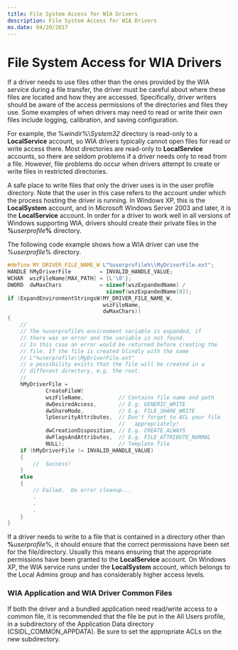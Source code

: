 ```yaml
---
title: File System Access for WIA Drivers
description: File System Access for WIA Drivers
ms.date: 04/20/2017
---
```


# File System Access for WIA Drivers





If a driver needs to use files other than the ones provided by the WIA service during a file transfer, the driver must be careful about where these files are located and how they are accessed. Specifically, driver writers should be aware of the access permissions of the directories and files they use. Some examples of when drivers may need to read or write their own files include logging, calibration, and saving configuration.

For example, the %*windir*%\\*System32* directory is read-only to a **LocalService** account, so WIA drivers typically cannot open files for read or write access there. Most directories are read-only to **LocalService** accounts, so there are seldom problems if a driver needs only to read from a file. However, file problems do occur when drivers attempt to create or write files in restricted directories.

A safe place to write files that only the driver uses is in the user profile directory. Note that the user in this case refers to the account under which the process hosting the driver is running. In Windows XP, this is the **LocalSystem** account, and in Microsoft Windows Server 2003 and later, it is the **LocalService** account. In order for a driver to work well in all versions of Windows supporting WIA, drivers should create their private files in the **%**<em>userprofile</em>**%** directory.

The following code example shows how a WIA driver can use the %*userprofile*% directory.

```cpp
#define MY_DRIVER_FILE_NAME_W L"%userprofile%\\MyDriverFile.ext";
HANDLE hMyDriverFile         = INVALID_HANDLE_VALUE;
WCHAR  wszFileName[MAX_PATH] = {L'\0'};
DWORD  dwMaxChars            = sizeof(wszExpandedName) /                     
                               sizeof(wszExpandedName[0]);
if (ExpandEnvironmentStringsW(MY_DRIVER_FILE_NAME_W, 
                              wszFileName,
                              dwMaxChars))
{
    //
    // The %userprofile% environment variable is expanded, if
    // there was an error and the variable is not found.
    // In this case an error would be returned before creating the 
    // file. If the file is created blindly with the name 
    // L"%userprofile\\MyDriverFile.ext"
    // a possibility exists that the file will be created in a 
    // different directory, e.g. the root.
    //
    hMyDriverFile = 
            CreateFileW(
            wszFileName,           // Contains file name and path
            dwDesiredAccess,       // E.g. GENERIC_WRITE
            dwShareMode,           // E.g. FILE_SHARE_WRITE
            lpSecurityAttributes,  // Don't forget to ACL your file            
                                   //   appropriately!
            dwCreationDisposition, // E.g. CREATE_ALWAYS
            dwFlagsAndAttributes,  // E.g. FILE_ATTRIBUTE_NORMAL
            NULL);                 // Template file
    if (hMyDriverFile != INVALID_HANDLE_VALUE)
    {
        //  Success!
    }
    else
    {
        // Failed.  Do error cleanup...
        .
        .
        .
    }
}
```

If a driver needs to write to a file that is contained in a directory other than **%**<em>userprofile</em>%, it should ensure that the correct permissions have been set for the file/directory. Usually this means ensuring that the appropriate permissions have been granted to the **LocalService** account. On Windows XP, the WIA service runs under the **LocalSystem** account, which belongs to the Local Admins group and has considerably higher access levels.

### WIA Application and WIA Driver Common Files

If both the driver and a bundled application need read/write access to a common file, it is recommended that the file be put in the All Users profile, in a subdirectory of the Application Data directory (CSIDL\_COMMON\_APPDATA). Be sure to set the appropriate ACLs on the new subdirectory.

 

 




